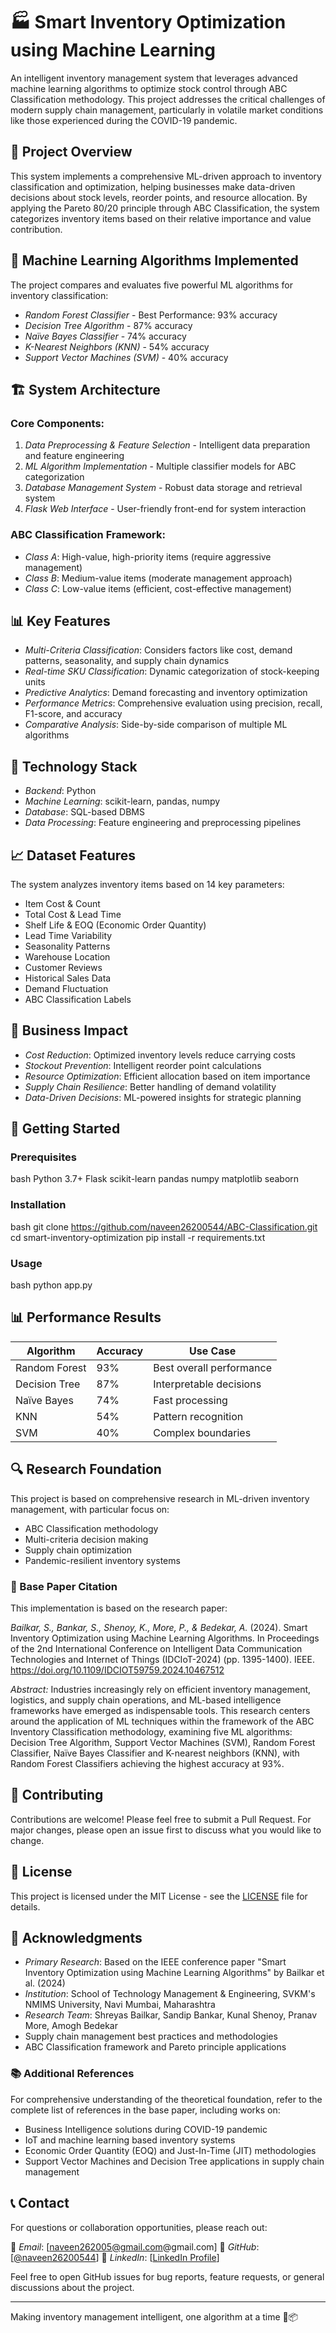 # 🏭 Smart Inventory Optimization using Machine Learning

An intelligent inventory management system that leverages advanced machine learning algorithms to optimize stock control through ABC Classification methodology. This project addresses the critical challenges of modern supply chain management, particularly in volatile market conditions like those experienced during the COVID-19 pandemic.

## 🎯 Project Overview

This system implements a comprehensive ML-driven approach to inventory classification and optimization, helping businesses make data-driven decisions about stock levels, reorder points, and resource allocation. By applying the Pareto 80/20 principle through ABC Classification, the system categorizes inventory items based on their relative importance and value contribution.

## 🔬 Machine Learning Algorithms Implemented

The project compares and evaluates five powerful ML algorithms for inventory classification:

- *Random Forest Classifier* - Best Performance: 93% accuracy
- *Decision Tree Algorithm* - 87% accuracy
- *Naïve Bayes Classifier* - 74% accuracy
- *K-Nearest Neighbors (KNN)* - 54% accuracy
- *Support Vector Machines (SVM)* - 40% accuracy

## 🏗 System Architecture

### Core Components:
1. *Data Preprocessing & Feature Selection* - Intelligent data preparation and feature engineering
2. *ML Algorithm Implementation* - Multiple classifier models for ABC categorization
3. *Database Management System* - Robust data storage and retrieval system
4. *Flask Web Interface* - User-friendly front-end for system interaction

### ABC Classification Framework:
- *Class A*: High-value, high-priority items (require aggressive management)
- *Class B*: Medium-value items (moderate management approach)
- *Class C*: Low-value items (efficient, cost-effective management)

## 📊 Key Features

- *Multi-Criteria Classification*: Considers factors like cost, demand patterns, seasonality, and supply chain dynamics
- *Real-time SKU Classification*: Dynamic categorization of stock-keeping units
- *Predictive Analytics*: Demand forecasting and inventory optimization
- *Performance Metrics*: Comprehensive evaluation using precision, recall, F1-score, and accuracy
- *Comparative Analysis*: Side-by-side comparison of multiple ML algorithms

## 🔧 Technology Stack

- *Backend*: Python
- *Machine Learning*: scikit-learn, pandas, numpy
- *Database*: SQL-based DBMS
- *Data Processing*: Feature engineering and preprocessing pipelines

## 📈 Dataset Features

The system analyzes inventory items based on 14 key parameters:
- Item Cost & Count
- Total Cost & Lead Time
- Shelf Life & EOQ (Economic Order Quantity)
- Lead Time Variability
- Seasonality Patterns
- Warehouse Location
- Customer Reviews
- Historical Sales Data
- Demand Fluctuation
- ABC Classification Labels

## 🎯 Business Impact

- *Cost Reduction*: Optimized inventory levels reduce carrying costs
- *Stockout Prevention*: Intelligent reorder point calculations
- *Resource Optimization*: Efficient allocation based on item importance
- *Supply Chain Resilience*: Better handling of demand volatility
- *Data-Driven Decisions*: ML-powered insights for strategic planning

## 🚀 Getting Started

### Prerequisites
bash
Python 3.7+
Flask
scikit-learn
pandas
numpy
matplotlib
seaborn


### Installation
bash
git clone https://github.com/naveen26200544/ABC-Classification.git
cd smart-inventory-optimization
pip install -r requirements.txt


### Usage
bash
python app.py


## 📊 Performance Results

| Algorithm | Accuracy | Use Case |
|-----------|----------|----------|
| Random Forest | 93% | Best overall performance |
| Decision Tree | 87% | Interpretable decisions |
| Naïve Bayes | 74% | Fast processing |
| KNN | 54% | Pattern recognition |
| SVM | 40% | Complex boundaries |

## 🔍 Research Foundation

This project is based on comprehensive research in ML-driven inventory management, with particular focus on:
- ABC Classification methodology
- Multi-criteria decision making
- Supply chain optimization
- Pandemic-resilient inventory systems

### 📄 Base Paper Citation

This implementation is based on the research paper:

*Bailkar, S., Bankar, S., Shenoy, K., More, P., & Bedekar, A.* (2024). Smart Inventory Optimization using Machine Learning Algorithms. In Proceedings of the 2nd International Conference on Intelligent Data Communication Technologies and Internet of Things (IDCIoT-2024) (pp. 1395-1400). IEEE. https://doi.org/10.1109/IDCIOT59759.2024.10467512

*Abstract:* Industries increasingly rely on efficient inventory management, logistics, and supply chain operations, and ML-based intelligence frameworks have emerged as indispensable tools. This research centers around the application of ML techniques within the framework of the ABC Inventory Classification methodology, examining five ML algorithms: Decision Tree Algorithm, Support Vector Machines (SVM), Random Forest Classifier, Naïve Bayes Classifier and K-nearest neighbors (KNN), with Random Forest Classifiers achieving the highest accuracy at 93%.

## 🤝 Contributing

Contributions are welcome! Please feel free to submit a Pull Request. For major changes, please open an issue first to discuss what you would like to change.

## 📝 License

This project is licensed under the MIT License - see the [LICENSE](LICENSE) file for details.

## 🙏 Acknowledgments

- *Primary Research*: Based on the IEEE conference paper "Smart Inventory Optimization using Machine Learning Algorithms" by Bailkar et al. (2024)
- *Institution*: School of Technology Management & Engineering, SVKM's NMIMS University, Navi Mumbai, Maharashtra
- *Research Team*: Shreyas Bailkar, Sandip Bankar, Kunal Shenoy, Pranav More, Amogh Bedekar
- Supply chain management best practices and methodologies
- ABC Classification framework and Pareto principle applications

### 📚 Additional References
For comprehensive understanding of the theoretical foundation, refer to the complete list of references in the base paper, including works on:
- Business Intelligence solutions during COVID-19 pandemic
- IoT and machine learning based inventory systems
- Economic Order Quantity (EOQ) and Just-In-Time (JIT) methodologies
- Support Vector Machines and Decision Tree applications in supply chain management

## 📞 Contact

For questions or collaboration opportunities, please reach out:

📧 *Email*: [naveen262005@gmail.com@gmail.com]
🐙 *GitHub*: [[@naveen26200544](https://github.com/naveen26200544)]
💼 *LinkedIn*: [[LinkedIn Profile](linkedin.com/in/c-naveen-saravan-kumar-chandrasekeran-9169501b6)]

Feel free to open GitHub issues for bug reports, feature requests, or general discussions about the project.

---

Making inventory management intelligent, one algorithm at a time 🤖📦
